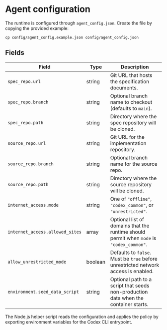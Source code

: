# Agent configuration

The runtime is configured through `agent_config.json`. Create the file by copying the provided example:

```
cp config/agent_config.example.json config/agent_config.json
```

## Fields

| Field | Type | Description |
| --- | --- | --- |
| `spec_repo.url` | string | Git URL that hosts the specification documents. |
| `spec_repo.branch` | string | Optional branch name to checkout (defaults to `main`). |
| `spec_repo.path` | string | Directory where the spec repository will be cloned. |
| `source_repo.url` | string | Git URL for the implementation repository. |
| `source_repo.branch` | string | Optional branch name for the source repo. |
| `source_repo.path` | string | Directory where the source repository will be cloned. |
| `internet_access.mode` | string | One of `"offline"`, `"codex_common"`, or `"unrestricted"`. |
| `internet_access.allowed_sites` | array | Optional list of domains that the runtime should permit when `mode` is `"codex_common"`. |
| `allow_unrestricted_mode` | boolean | Defaults to `false`. Must be `true` before unrestricted network access is enabled. |
| `environment.seed_data_script` | string | Optional path to a script that seeds non-production data when the container starts. |

The Node.js helper script reads the configuration and applies the policy by exporting environment variables for the Codex CLI entrypoint.

